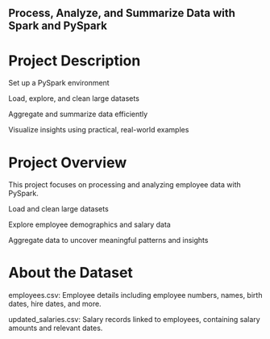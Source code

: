 ## Process, Analyze, and Summarize Data with Spark and PySpark

# Project Description

Set up a PySpark environment

Load, explore, and clean large datasets

Aggregate and summarize data efficiently

Visualize insights using practical, real-world examples

# Project Overview

This project focuses on processing and analyzing employee data with PySpark. 

Load and clean large datasets

Explore employee demographics and salary data

Aggregate data to uncover meaningful patterns and insights

# About the Dataset

employees.csv: Employee details including employee numbers, names, birth dates, hire dates, and more.

updated_salaries.csv: Salary records linked to employees, containing salary amounts and relevant dates.

